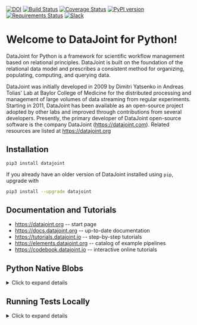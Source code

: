 [![DOI](https://zenodo.org/badge/16774/datajoint/datajoint-python.svg)](https://zenodo.org/badge/latestdoi/16774/datajoint/datajoint-python)
[![Build Status](https://travis-ci.org/datajoint/datajoint-python.svg?branch=master)](https://travis-ci.org/datajoint/datajoint-python)
[![Coverage Status](https://coveralls.io/repos/datajoint/datajoint-python/badge.svg?branch=master&service=github)](https://coveralls.io/github/datajoint/datajoint-python?branch=master)
[![PyPI version](https://badge.fury.io/py/datajoint.svg)](http://badge.fury.io/py/datajoint)
[![Requirements Status](https://requires.io/github/datajoint/datajoint-python/requirements.svg?branch=master)](https://requires.io/github/datajoint/datajoint-python/requirements/?branch=master)
[![Slack](https://img.shields.io/badge/slack-chat-green.svg)](https://datajoint.slack.com/)

# Welcome to DataJoint for Python!
DataJoint for Python is a framework for scientific workflow management based on relational principles. DataJoint is built on the foundation of the relational data model and prescribes a consistent method for organizing, populating, computing, and querying data.

DataJoint was initially developed in 2009 by Dimitri Yatsenko in Andreas Tolias' Lab at Baylor College of Medicine for the distributed processing and management of large volumes of data streaming from regular experiments. Starting in 2011, DataJoint has been available as an open-source project adopted by other labs and improved through contributions from several developers.
Presently, the primary developer of DataJoint open-source software is the company DataJoint (https://datajoint.com). Related resources are listed at https://datajoint.org

## Installation
```
pip3 install datajoint
```

If you already have an older version of DataJoint installed using `pip`, upgrade with
```bash
pip3 install --upgrade datajoint
```

## Documentation and Tutorials

* https://datajoint.org  -- start page
* https://docs.datajoint.org -- up-to-date documentation
* https://tutorials.datajoint.io -- step-by-step tutorials
* https://elements.datajoint.org -- catalog of example pipelines
* https://codebook.datajoint.io -- interactive online tutorials

## Python Native Blobs
<details>
<summary>Click to expand details</summary>

DataJoint 0.12 adds full support for all native python data types in blobs: tuples, lists, sets, dicts, strings, bytes, `None`, and all their recursive combinations.
The new blobs are a superset of the old functionality and are fully backward compatible.
In previous versions, only MATLAB-style numerical arrays were fully supported.
Some Python datatypes such as dicts were coerced into numpy recarrays and then fetched as such.

However, since some Python types were coerced into MATLAB types, old blobs and new blobs may now be fetched as different types of objects even if they were inserted the same way. 
For example, new `dict` objects will be returned as `dict` while the same types of objects inserted with `datajoint 0.11` will be recarrays.

Since this is a big change, we chose to temporarily disable this feature by default in DataJoint for Python 0.12.x, allowing users to adjust their code if necessary. 
From 13.x, the flag will default to True (on), and will ultimately be removed when corresponding decode support for the new format is added to datajoint-matlab (see: datajoint-matlab #222, datajoint-python #765).

The flag is configured by setting the `enable_python_native_blobs` flag in `dj.config`. 

```python
import datajoint as dj
dj.config["enable_python_native_blobs"] = True
```

You can safely enable this setting if both of the following are true:

  * The only kinds of blobs your pipeline have inserted previously were numerical arrays.
  * You do not need to share blob data between Python and MATLAB.

Otherwise, read the following explanation.

DataJoint v0.12 expands DataJoint's blob serialization mechanism with
improved support for complex native python datatypes, such as dictionaries
and lists of strings.

Prior to DataJoint v0.12, certain python native datatypes such as
dictionaries were 'squashed' into numpy structured arrays when saved into
blob attributes. This facilitated easier data sharing between MATLAB
and Python for certain record types. However, this created a discrepancy
between insert and fetch datatypes which could cause problems in other
portions of users pipelines.

DataJoint v0.12, removes the squashing behavior, instead encoding native python datatypes in blobs directly. 
However, this change creates a compatibility problem for pipelines 
which previously relied on the type squashing behavior since records 
saved via the old squashing format will continue to fetch
as structured arrays, whereas new record inserted in DataJoint 0.12 with
`enable_python_native_blobs` would result in records returned as the
appropriate native python type (dict, etc).  
Furthermore, DataJoint for MATLAB does not yet support unpacking native Python datatypes.

With `dj.config["enable_python_native_blobs"]` set to `False`, 
any attempt to insert any datatype other than a numpy array will result in an exception.
This is meant to get users to read this message in order to allow proper testing
and migration of pre-0.12 pipelines to 0.12 in a safe manner.

The exact process to update a specific pipeline will vary depending on
the situation, but generally the following strategies may apply:

  * Altering code to directly store numpy structured arrays or plain
    multidimensional arrays. This strategy is likely best one for those 
    tables requiring compatibility with MATLAB.
  * Adjust code to deal with both structured array and native fetched data
    for those tables that are populated with `dict`s in blobs in pre-0.12 version. 
    In this case, insert logic is not adjusted, but downstream consumers
    are adjusted to handle records saved under the old and new schemes.
  * Migrate data into a fresh schema, fetching the old data, converting blobs to 
    a uniform data type and re-inserting.
  * Drop/Recompute imported/computed tables to ensure they are in the new
    format.

As always, be sure that your data is safely backed up before modifying any
important DataJoint schema or records.

</details>

## Running Tests Locally
<details>
<summary>Click to expand details</summary>

* Create an `.env` with desired development environment values e.g.
``` sh
PY_VER=3.9
MYSQL_VER=5.7
DISTRO=alpine
MINIO_VER=RELEASE.2022-01-03T18-22-58Z
HOST_UID=1000
GID=1000
```
* `cp local-docker-compose.yml docker-compose.yml`
* `docker-compose up -d` (Note configured `JUPYTER_PASSWORD`)
* Select a means of running Tests e.g. Docker Terminal, or Local Terminal (see bottom)
* Add entry in `/etc/hosts` for `127.0.0.1 fakeservices.datajoint.io`
* Run desired tests. Some examples are as follows:

| Use Case                     | Shell Code                                                                    |
| ---------------------------- | ------------------------------------------------------------------------------ |
| Run all tests                | `nosetests -vsw tests --with-coverage --cover-package=datajoint`                                                              |
| Run one specific class test       | `nosetests -vs --tests=tests.test_fetch:TestFetch.test_getattribute_for_fetch1`                                                           |
| Run one specific basic test        | `nosetests -vs --tests=tests.test_external_class:test_insert_and_fetch`                                   |


### Launch Docker Terminal
* Shell into `datajoint-python_app_1` i.e. `docker exec -it datajoint-python_app_1 sh`


### Launch Local Terminal
* See `datajoint-python_app` environment variables in `local-docker-compose.yml`
* Launch local terminal
* `export` environment variables in shell
* Add entry in `/etc/hosts` for `127.0.0.1 fakeservices.datajoint.io`


### Launch Jupyter Notebook for Interactive Use
* Navigate to `localhost:8888`
* Input Jupyter password
* Launch a notebook i.e. `New > Python 3`

</details>